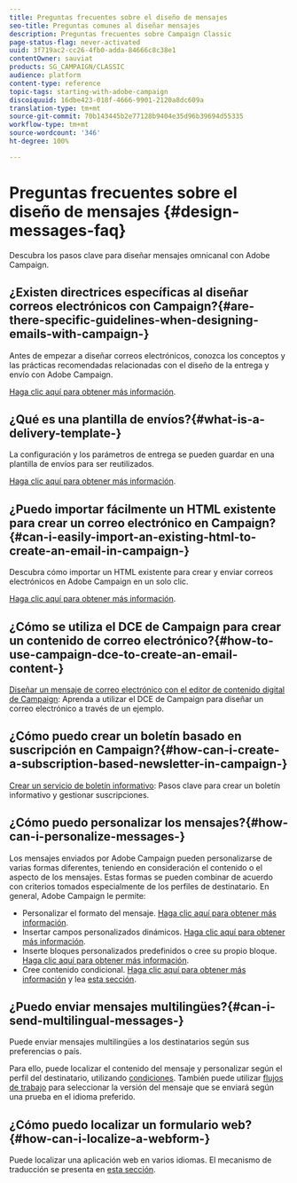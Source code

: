 ```yaml
---
title: Preguntas frecuentes sobre el diseño de mensajes
seo-title: Preguntas comunes al diseñar mensajes
description: Preguntas frecuentes sobre Campaign Classic
page-status-flag: never-activated
uuid: 3f719ac2-cc26-4fb0-adda-84666c8c38e1
contentOwner: sauviat
products: SG_CAMPAIGN/CLASSIC
audience: platform
content-type: reference
topic-tags: starting-with-adobe-campaign
discoiquuid: 16dbe423-018f-4666-9901-2120a8dc609a
translation-type: tm+mt
source-git-commit: 70b143445b2e77128b9404e35d96b39694d55335
workflow-type: tm+mt
source-wordcount: '346'
ht-degree: 100%

---
```



# Preguntas frecuentes sobre el diseño de mensajes {#design-messages-faq}

Descubra los pasos clave para diseñar mensajes omnicanal con Adobe Campaign.

## ¿Existen directrices específicas al diseñar correos electrónicos con Campaign?{#are-there-specific-guidelines-when-designing-emails-with-campaign-}

Antes de empezar a diseñar correos electrónicos, conozca los conceptos y las prácticas recomendadas relacionadas con el diseño de la entrega y envío con Adobe Campaign.

[Haga clic aquí para obtener más información](../../delivery/using/delivery-best-practices.md).

## ¿Qué es una plantilla de envíos?{#what-is-a-delivery-template-}

La configuración y los parámetros de entrega se pueden guardar en una plantilla de envíos para ser reutilizados.

[Haga clic aquí para obtener más información](../../delivery/using/about-templates.md).

## ¿Puedo importar fácilmente un HTML existente para crear un correo electrónico en Campaign?{#can-i-easily-import-an-existing-html-to-create-an-email-in-campaign-}

Descubra cómo importar un HTML existente para crear y enviar correos electrónicos en Adobe Campaign en un solo clic.

[Haga clic aquí para obtener más información](../../delivery/using/defining-the-email-content.md#message-content).

## ¿Cómo se utiliza el DCE de Campaign para crear un contenido de correo electrónico?{#how-to-use-campaign-dce-to-create-an-email-content-}

[Diseñar un mensaje de correo electrónico con el editor de contenido digital de Campaign](../../web/using/use-case--creating-an-email-delivery.md): Aprenda a utilizar el DCE de Campaign para diseñar un correo electrónico a través de un ejemplo.

## ¿Cómo puedo crear un boletín basado en suscripción en Campaign?{#how-can-i-create-a-subscription-based-newsletter-in-campaign-}

[Crear un servicio de boletín informativo](../../delivery/using/managing-subscriptions.md): Pasos clave para crear un boletín informativo y gestionar suscripciones.

## ¿Cómo puedo personalizar los mensajes?{#how-can-i-personalize-messages-}

Los mensajes enviados por Adobe Campaign pueden personalizarse de varias formas diferentes, teniendo en consideración el contenido o el aspecto de los mensajes. Estas formas se pueden combinar de acuerdo con criterios tomados especialmente de los perfiles de destinatario. En general, Adobe Campaign le permite:

* Personalizar el formato del mensaje. [Haga clic aquí para obtener más información](../../delivery/using/defining-the-email-content.md#message-content).
* Insertar campos personalizados dinámicos. [Haga clic aquí para obtener más información](../../delivery/using/personalization-fields.md).
* Inserte bloques personalizados predefinidos o cree su propio bloque. [Haga clic aquí para obtener más información](../../delivery/using/personalization-blocks.md).
* Cree contenido condicional. [Haga clic aquí para obtener más información](../../delivery/using/conditional-content.md) y lea [esta sección](../../delivery/using/conditional-content.md).

## ¿Puedo enviar mensajes multilingües?{#can-i-send-multilingual-messages-}

Puede enviar mensajes multilingües a los destinatarios según sus preferencias o país.

Para ello, puede localizar el contenido del mensaje y personalizar según el perfil del destinatario, utilizando [condiciones](../../delivery/using/conditional-content.md). También puede utilizar [flujos de trabajo](../../workflow/using/split.md) para seleccionar la versión del mensaje que se enviará según una prueba en el idioma preferido.

## ¿Cómo puedo localizar un formulario web?{#how-can-i-localize-a-webform-}

Puede localizar una aplicación web en varios idiomas. El mecanismo de traducción se presenta en [esta sección](../../web/using/translating-a-web-form.md).
